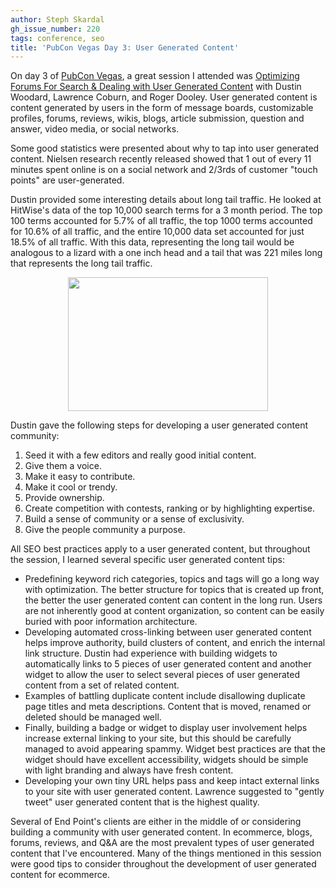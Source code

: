 ```yaml
---
author: Steph Skardal
gh_issue_number: 220
tags: conference, seo
title: 'PubCon Vegas Day 3: User Generated Content'
---
```


On day 3 of [PubCon Vegas](http://www.pubcon.com/), a great session I attended was [Optimizing Forums For Search & Dealing with User Generated Content](http://www.pubcon.com/sessions.cgi?action=view&record=164) with Dustin Woodard, Lawrence Coburn, and Roger Dooley. User generated content is content generated by users in the form of message boards, customizable profiles, forums, reviews, wikis, blogs, article submission, question and answer, video media, or social networks.

Some good statistics were presented about why to tap into user generated content. Nielsen research recently released showed that 1 out of every 11 minutes spent online is on a social network and 2/3rds of customer "touch points" are user-generated.

Dustin provided some interesting details about long tail traffic. He looked at HitWise's data of the top 10,000 search terms for a 3 month period. The top 100 terms accounted for 5.7% of all traffic, the top 1000 terms accounted for 10.6% of all traffic, and the entire 10,000 data set accounted for just 18.5% of all traffic. With this data, representing the long tail would be analogous to a lizard with a one inch head and a tail that was 221 miles long that represents the long tail traffic.

<a href="http://2.bp.blogspot.com/_wWmWqyCEKEs/Sv22ffApe0I/AAAAAAAACrU/5ht8OdMVoac/s1600-h/Zebra-Tailed-Lizard.jpg" onblur="try {parent.deselectBloggerImageGracefully();} catch(e) {}"><img alt="" border="0" id="BLOGGER_PHOTO_ID_5403675779930880834" src="/blog/2009/11/13/pubcon-vegas-day-3-user-generated/image-0.jpeg" style="display:block; margin:0px auto 10px; text-align:center;cursor:pointer; cursor:hand;width: 320px; height: 214px;"/></a>

Dustin gave the following steps for developing a user generated content community:

1. Seed it with a few editors and really good initial content.
1. Give them a voice.
1. Make it easy to contribute.
1. Make it cool or trendy.
1. Provide ownership.
1. Create competition with contests, ranking or by highlighting expertise.
1. Build a sense of community or a sense of exclusivity.
1. Give the people community a purpose.

All SEO best practices apply to a user generated content, but throughout the session, I learned several specific user generated content tips:

- Predefining keyword rich categories, topics and tags will go a long way with optimization. The better structure for topics that is created up front, the better the user generated content can content in the long run. Users are not inherently good at content organization, so content can be easily buried with poor information architecture.
- Developing automated cross-linking between user generated content helps improve authority, build clusters of content, and enrich the internal link structure. Dustin had experience with building widgets to automatically links to 5 pieces of user generated content and another widget to allow the user to select several pieces of user generated content from a set of related content.
- Examples of battling duplicate content include disallowing duplicate page titles and meta descriptions. Content that is moved, renamed or deleted should be managed well.
- Finally, building a badge or widget to display user involvement helps increase external linking to your site, but this should be carefully managed to avoid appearing spammy. Widget best practices are that the widget should have excellent accessibility, widgets should be simple with light branding and always have fresh content.
- Developing your own tiny URL helps pass and keep intact external links to your site with user generated content. Lawrence suggested to "gently tweet" user generated content that is the highest quality.

Several of End Point's clients are either in the middle of or considering building a community with user generated content. In ecommerce, blogs, forums, reviews, and Q&A are the most prevalent types of user generated content that I've encountered. Many of the things mentioned in this session were good tips to consider throughout the development of user generated content for ecommerce.
